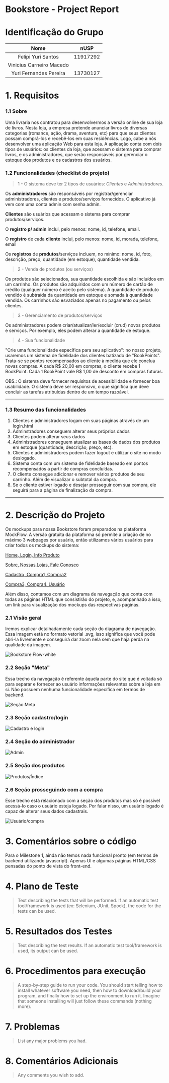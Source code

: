 # Bookstore - Project Report

# Identificação do Grupo

|        **Nome**         | **nUSP** |
|:-----------------------:|:--------:|
| Felipi Yuri Santos      | 11917292 |
| Vinicius Carneiro Macedo|          |
| Yuri Fernandes Pereira  | 13730127 |


# 1. Requisitos 

### 1.1 Sobre

Uma livraria nos contratou para desenvolvermos a versão online de sua loja de livros. Nesta loja, a empresa pretende anunciar livros de diversas categorias (romance, ação, drama, aventura, etc) para que seus clientes possam comprá-los e recebê-los em suas residências. Logo, cabe a nós desenvolver uma aplicação Web para esta loja. A aplicação conta com dois tipos de usuários: os clientes da loja, que acessam o sistema para comprar livros, e os administradores, que serão responsáveis por gerenciar o estoque dos produtos e os cadastros dos usuários.

### 1.2 Funcionalidades (checklist do projeto)


> 1 - O sistema deve ter 2 tipos de usuários: _Clientes_ e _Administradores_.

Os **administradores** são responsáveis por registrar/gerenciar administradores, clientes e produtos/serviços fornecidos. O aplicativo já vem com uma conta admin com senha admin.

**Clientes** são usuários que acessam o sistema para comprar produtos/serviços.

O **registro p/ admin** inclui, pelo menos: nome, id, telefone, email.

O **registro** de cada **cliente** inclui, pelo menos: nome, id, morada, telefone, email

Os **registros** de **produtos**/serviços incluem, no mínimo: nome, id, foto, descrição, preço, quantidade (em estoque), quantidade vendida.


> 2 - Venda de produtos (ou serviços)

Os produtos são selecionados, sua quantidade escolhida e são incluídos em um carrinho. Os produtos são adquiridos com um número de cartão de crédito (qualquer número é aceito pelo sistema). A quantidade de produto vendido é subtraída da quantidade em estoque e somada à quantidade vendida. Os carrinhos são esvaziados apenas no pagamento ou pelos clientes.

> 3 - Gerenciamento de produtos/serviços

Os administradores podem criar/atualizar/ler/excluir (crud) novos produtos e serviços. Por exemplo, eles podem alterar a quantidade de estoque.

> 4 - Sua funcionalidade

"Crie uma funcionalidade específica para seu aplicativo": no nosso projeto, usaremos um sistema de fidelidade dos clientes batizado de "BookPoints". Trata-se se pontos recompensados ao cliente à medida que ele conclua novas compras. A cada R$ 20,00 em compras, o cliente recebe 1 BookPoint. Cada 1 BookPoint vale R$ 1,00 de desconto em compras futuras.

OBS.: O sistema deve fornecer requisitos de acessibilidade e fornecer boa usabilidade. O sistema deve ser responsivo, o que significa que deve concluir as tarefas atribuídas dentro de um tempo razoável.

---------------------------------------------------------------------------------------------
### 1.3 Resumo das funcionalidades

1. Clientes e administradores logam em suas páginas através de um login.html
2. Adminstradores conseguem alterar seus próprios dados
3. Clientes podem alterar seus dados
4. Administradores conseguem atualizar as bases de dados dos produtos em estoque (quantidade, descrição, preço, etc).
5. Clientes e administradores podem fazer logout e utilizar o site no modo deslogado.
6. Sistema conta com um sistema de fidelidade baseado em pontos recompensados a partir de compras concluídas.
7. O cliente consegue adicionar e remover vários produtos de seu carrinho. Além de visualizar o subtotal da compra.
8. Se o cliente estiver logado e desejar prosseguir com sua compra, ele seguirá para a página de finalização da compra.

------------------------------------------------------------------------------------------------------------------

# 2. Descrição do Projeto

Os mockups para nossa Bookstore foram preparados na plataforma MockFlow. A versão gratuita da plataforma só permite a criação de no máximo 3 webpages por usuário, então utilizamos vários usuários para criar todos os mockups do sistema:

[Home, Login, Info Produto](https://wireframepro.mockflow.com/view/index_grupo23#/page/52b53b8fd7d541758d7ba391033f0833)

[Sobre, Nossas Lojas, Fale Conosco](https://wireframepro.mockflow.com/view/MX0CdFZXHh#/page/842f8bfc4eb341e5aef19766ff51493c)

[Cadastro, Compra1, Compra2](https://wireframepro.mockflow.com/view/MwbK7lM4fpb#/page/967fa83b35354956b209198a3febb233)

[Compra3, Compra4, Usuário](https://wireframepro.mockflow.com/view/MswpYyhJfpb#/page/ccbd5328dca0457bbbcd9a6ea0cebabf)

Além disso, contamos com um diagrama de navegação que conta com todas as páginas HTML que consistirão do projeto, e, acompanhado a isso, um link para visualização dos mockups das respectivas páginas.


### 2.1 Visão geral

Iremos explicar detalhadamente cada seção do diagrama de navegação. Essa imagem está no formato vetorial .svg, isso significa que você pode abri-la livremente e conseguirá dar zoom nela sem que haja perda na qualidade da imagem.

![Bookstore Flow-white](https://user-images.githubusercontent.com/38444497/236654522-6646019f-e090-4187-862d-fbc059fc717b.svg)


### 2.2 Seção "Meta"

Essa trecho da navegação é referente àquela parte do site que é voltada só para separar e fornecer ao usuário informações relevantes sobre a loja em si. Não possuem nenhuma funcionalidade específica em termos de backend.

![Seção Meta](https://user-images.githubusercontent.com/38444497/236654356-efcb57cf-d37a-4fec-addd-4e1b28815b89.png)

### 2.3 Seção cadastro/login

![Cadastro e login](https://user-images.githubusercontent.com/38444497/236654383-543b8683-f57f-499a-8726-23004c5bdfa0.png)

### 2.4 Seção do administrador

![Admin](https://user-images.githubusercontent.com/38444497/236654404-7392f79e-224f-4de7-8162-1af7838c0d7c.png)


### 2.5 Seção dos produtos

![Produtos/Índice](https://user-images.githubusercontent.com/38444497/236654445-5d7c4fab-4196-4b02-a864-dee49eb1a555.png)


### 2.6 Seção prosseguindo com a compra

Esse trecho está relacionado com a seção dos produtos mas só é possível acessá-lo caso o usuário esteja logado. Por falar nisso, um usuário logado é capaz de alterar seus dados cadastrais.

![Usuário/compra](https://user-images.githubusercontent.com/38444497/236654493-08341033-d35b-4d6a-b0e6-bee7a1470e35.png)



# 3. Comentários sobre o código

Para o Milestone 1, ainda não temos nada funcional pronto (em termos de backend utilizando javascript). Apenas UI e algumas páginas HTML/CSS pensadas do ponto de vista do front-end. 
  
# 4. Plano de Teste

> Text describing the tests that will be performed. If an automatic test tool/framework is used (ex: Selenium, JUnit, Spock), the code for the tests can be used.
  
# 5. Resultados dos Testes
> Text describing the test results. If an automatic test tool/framework is used, its output can be used.
  
# 6. Procedimentos para execução
> A step-by-step guide to run your code. You should start telling how to install whatever software you need, then how to download/build your program, and finally how to set up the environment to run it. Imagine that someone installing will just follow these commands (nothing more).
  
# 7. Problemas
> List any major problems you had.
  
# 8. Comentários Adicionais
> Any comments you wish to add.
